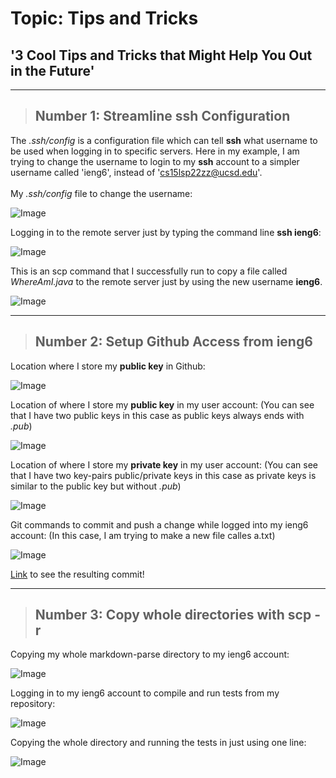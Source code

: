 # Topic: Tips and Tricks
## '3 Cool Tips and Tricks that Might Help You Out in the Future'

---
> ## Number 1:  Streamline ssh Configuration

The *.ssh/config* is a configuration file which can tell **ssh** what username to be used when logging in to specific servers. Here in my example, I am trying to change the username to login to my **ssh** account to a simpler username called 'ieng6', instead of 'cs15lsp22zz@ucsd.edu'.\
\
My *.ssh/config* file to change the username:

![Image](<img width="636" alt="Screen Shot 2022-05-04 at 15 49 16" src="https://user-images.githubusercontent.com/86458122/167041062-35624501-41aa-4096-bcdb-7940c26b4a5e.png">)


Logging in to the remote server just by typing the command line **ssh ieng6**:

![Image](<img width="870" alt="Screen Shot 2022-05-04 at 15 48 33" src="https://user-images.githubusercontent.com/86458122/167041067-c8072ef9-507e-44a5-b0dc-d5c8d795a4c0.png">)


This is an scp command that I successfully run to copy a file called *WhereAmI.java* to the remote server just by using the new username **ieng6**.

![Image](<img width="572" alt="Screen Shot 2022-05-04 at 17 19 15" src="https://user-images.githubusercontent.com/86458122/167041059-9ac3bbd9-dd3c-44fc-8612-e9263e5ea91c.png">)


---

> ## Number 2: Setup Github Access from ieng6

Location where I store my **public key** in Github:

![Image](<img width="810" alt="Screen Shot 2022-05-05 at 00 21 49" src="https://user-images.githubusercontent.com/86458122/167042513-3dda8e3d-06b1-4cf7-82bc-1f560984c406.png">)

Location of where I store my **public key** in my user account:
(You can see that I have two public keys in this case as public keys always ends with *.pub*)

![Image](<img width="574" alt="Screen Shot 2022-05-05 at 00 21 10" src="https://user-images.githubusercontent.com/86458122/167042525-15093403-8ff7-4279-b7c9-261c619eae4f.png">)

Location of where I store my **private key** in my user account:
(You can see that I have two key-pairs public/private keys in this case as private keys is similar to the public key but without *.pub*)

![Image](<img width="678" alt="Screen Shot 2022-05-05 at 01 02 31" src="https://user-images.githubusercontent.com/86458122/167042576-a1fb920f-ccc6-4ba6-97c6-422f1b5a680d.png">)

Git commands to commit and push a change while logged into my ieng6 account:
(In this case, I am trying to make a new file calles a.txt)

![Image](<img width="727" alt="Screen Shot 2022-05-05 at 15 45 46" src="https://user-images.githubusercontent.com/86458122/167042812-9cceb4c0-ac3f-4a7e-9a53-304d5c86cfe0.png">)

[Link](https://github.com/aliciadaniellet/SkillDemoOne/commit/36e879ab23fd2fb3fb8cfd4b6b3b2995d22bfd78) to see the resulting commit!

---

> ## Number 3: Copy whole directories with scp -r

Copying my whole markdown-parse directory to my ieng6 account:

![Image](<img width="683" alt="Screen Shot 2022-05-05 at 14 21 12" src="https://user-images.githubusercontent.com/86458122/167042570-1c09dacb-2736-4fea-b6cf-ac12bef643c9.png">)


Logging in to my ieng6 account to compile and run tests from my repository:

![Image](<img width="1037" alt="Screen Shot 2022-05-05 at 14 24 25" src="https://user-images.githubusercontent.com/86458122/167042807-6438daf9-5e0f-4771-a1ec-43d2dd86af6f.png">)


Copying the whole directory and running the tests in just using one line: 

![Image](<img width="895" alt="Screen Shot 2022-05-05 at 16 50 41" src="https://user-images.githubusercontent.com/86458122/167044869-79cd5b70-6bcb-4a76-a1c2-fdc52d0c0eb7.png">)
